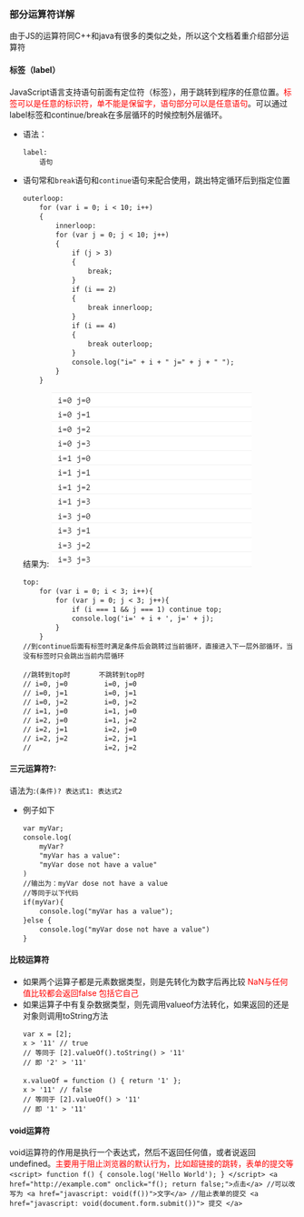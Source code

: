 ### 部分运算符详解
由于JS的运算符同C++和java有很多的类似之处，所以这个文档着重介绍部分运算符
#### 标签（label）
JavaScript语言支持语句前面有定位符（标签），用于跳转到程序的任意位置。<font color="red">标签可以是任意的标识符，单不能是保留字，语句部分可以是任意语句</font>。可以通过label标签和continue/break在多层循环的时候控制外层循环。
* 语法：
    ```
    label:
        语句
    ```
* 语句常和`break`语句和`continue`语句来配合使用，跳出特定循环后到指定位置
    ```
    outerloop:
		for (var i = 0; i < 10; i++)
		{
			innerloop:
			for (var j = 0; j < 10; j++)
			{
			    if (j > 3)
			    {
			        break;
		        }
		        if (i == 2)
		        {
			        break innerloop;
		        }
			    if (i == 4)
		        {
		            break outerloop;
		        }
		        console.log("i=" + i + " j=" + j + " ");
		    }
		}
    ```
    结果为:
    <img src="label运算符1.png" />
    ```
	top:
	    for (var i = 0; i < 3; i++){
			for (var j = 0; j < 3; j++){
				if (i === 1 && j === 1) continue top;
				console.log('i=' + i + ', j=' + j);
			}
		}
	//到continue后面有标签时满足条件后会跳转过当前循环，直接进入下一层外部循环，当没有标签时只会跳出当前内层循环

	//跳转到top时		不跳转到top时					
	// i=0, j=0			i=0, j=0
	// i=0, j=1			i=0, j=1
	// i=0, j=2			i=0, j=2
	// i=1, j=0			i=1, j=0
	// i=2, j=0			i=1, j=2
	// i=2, j=1			i=2, j=0
	// i=2, j=2			i=2, j=1
	//					i=2, j=2
    ```

#### 三元运算符?:
语法为:`(条件)? 表达式1: 表达式2`
* 例子如下
    ```
    var myVar;
    console.log(
        myVar?
        "myVar has a value":
        "myVar dose not have a value"
    )
    //输出为：myVar dose not have a value
    //等同于以下代码
    if(myVar){
        console.log("myVar has a value");
    }else {
        console.log("myVar dose not have a value")
    }
    ```
#### 比较运算符
* 如果两个运算子都是元素数据类型，则是先转化为数字后再比较
<font color="red">NaN与任何值比较都会返回false 包括它自己</font>
* 如果运算子中有复杂数据类型，则先调用valueof方法转化，如果返回的还是对象则调用toString方法
	```
	var x = [2];
	x > '11' // true
	// 等同于 [2].valueOf().toString() > '11'
	// 即 '2' > '11'

	x.valueOf = function () { return '1' };
	x > '11' // false
	// 等同于 [2].valueOf() > '11'
	// 即 '1' > '11'
	```
#### void运算符
void运算符的作用是执行一个表达式，然后不返回任何值，或者说返回undefined。<font color="red">主要用于阻止浏览器的默认行为，比如超链接的跳转，表单的提交等</font>
	```
	<script>
	function f() {
	console.log('Hello World');
	}
	</script>
	<a href="http://example.com" onclick="f(); return false;">点击</a>
	//可以改写为
	<a href="javascript: void(f())">文字</a>
	//阻止表单的提交
	<a href="javascript: void(document.form.submit())">
	提交
	</a>
	```
